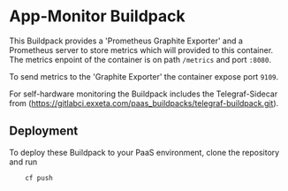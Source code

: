 # App-Monitor Buildpack

This Buildpack provides a 'Prometheus Graphite Exporter' and a Prometheus server to store metrics which will provided to this container.
The metrics enpoint of the container is on path `/metrics` and port `:8080`.

To send metrics to the 'Graphite Exporter' the container expose port `9109`.

For self-hardware monitoring the Buildpack includes the Telegraf-Sidecar from (https://gitlabci.exxeta.com/paas_buildpacks/telegraf-buildpack.git).

## Deployment

To deploy these Buildpack to your PaaS environment, clone the repository and run

```
    cf push
```